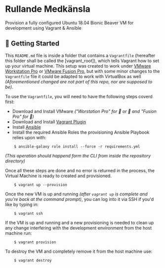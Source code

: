 Rullande Medkänsla
==================

Provision a fully configured Ubuntu 18.04 Bionic Beaver VM for development using Vagrant & Ansible

:paw_prints: Getting Started
----------------------------

This `README.md` file is inside a folder that contains a `Vagrantfile` (hereafter this folder shall be called the [vagrant_root]), which tells Vagrant how to set up your virtual machine. This setup was created to work under [VMware Workstation Pro](https://www.vmware.com/products/workstation-pro/workstation-pro-evaluation.html) or [VMware Fusion Pro](https://www.vmware.com/my/products/fusion-pro.html), but with some minor changes to the `Vagrantfile` file it could be adapted to work with VirtualBox as well _(Aforementioned changed are not part of this repo, nor are supposed to be)_.

To use the `Vagrantfile`, you will need to have the following steps coverd first:

- Download and Install VMware _("Worstation Pro" for :penguin: or :diamond_shape_with_a_dot_inside: and "Fusion Pro" for :apple:)_
- Download and Install [Vagrant Plugin](https://www.vagrantup.com/vmware/index.html)
- Install [Ansible](https://docs.ansible.com/ansible/latest/installation_guide/intro_installation.html)
- Install the required Ansible Roles the provisioning Ansible Playbook relies upon with:
```
    $ ansible-galaxy role install --force -r requirements.yml
```

_(This operation should happend form the CLI from inside the repository directory)_

Once all these steps are done and no error is returned in the process, the Virtual Machine is ready to created and provisioned.

```
    $ vagrant up --provision
```

Once the new VM is up and running _(after `vagrant up` is complete and you're back at the command prompt)_, you can log into it via SSH if you'd like by typing in:

```
    $ vagrant ssh
```

If the VM is up and running and a new provisioning is needed to clean up any change interfering with the development environment from the host machine run:

```
    $ vagrant provision
```

To destroy the VM and completely remove it from the host machine use:

```
    $ vagrant destroy
```
